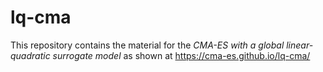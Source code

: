# lq-cma
This repository contains the material for the _CMA-ES with a global linear-quadratic surrogate model_ as shown at https://cma-es.github.io/lq-cma/

